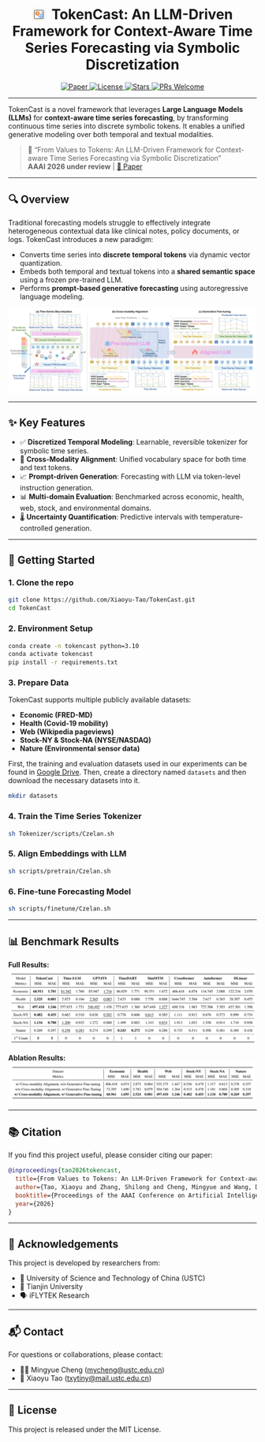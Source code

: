 
<div align="center">
  <h1><img src="assets/logo.jpeg" alt="TokenCast logo" style="height: 1em; width: auto; vertical-align: -0.15em; margin-right: 0.4em;">TokenCast: An LLM-Driven Framework for Context-Aware Time Series Forecasting via Symbolic Discretization</h1> 
  <a href="https://arxiv.org/abs/2508.09191">
    <img src="https://img.shields.io/badge/Paper-AAAI_2026-blue" alt="Paper">
  </a>
  <a href="./LICENSE">
    <img src="https://img.shields.io/badge/license-MIT-green" alt="License">
  </a>
  <a href="https://github.com/Xiaoyu-Tao/TokenCast/stargazers">
    <img src="https://img.shields.io/github/stars/Xiaoyu-Tao/TokenCast?style=social" alt="Stars">
  </a>
  <a href="https://github.com/Xiaoyu-Tao/TokenCast/pulls">
    <img src="https://img.shields.io/badge/PRs-Welcome-green" alt="PRs Welcome">
  </a>

</div>

---

TokenCast is a novel framework that leverages **Large Language Models (LLMs)** for **context-aware time series forecasting**, by transforming continuous time series into discrete symbolic tokens. It enables a unified generative modeling over both temporal and textual modalities.

> 📝 “From Values to Tokens: An LLM-Driven Framework for Context-aware Time Series Forecasting via Symbolic Discretization”  
> **AAAI 2026 under review** | [📄 Paper](https://arxiv.org/abs/2508.09191)

---

## 🔍 Overview

Traditional forecasting models struggle to effectively integrate heterogeneous contextual data like clinical notes, policy documents, or logs. TokenCast introduces a new paradigm:

- Converts time series into **discrete temporal tokens** via dynamic vector quantization.
- Embeds both temporal and textual tokens into a **shared semantic space** using a frozen pre-trained LLM.
- Performs **prompt-based generative forecasting** using autoregressive language modeling.

<p align="center">
  <img src="assets/main.png" width="700">
</p>

---

## ✨ Key Features

- ✅ **Discretized Temporal Modeling**: Learnable, reversible tokenizer for symbolic time series.
- 🔗 **Cross-Modality Alignment**: Unified vocabulary space for both time and text tokens.
- 📈 **Prompt-driven Generation**: Forecasting with LLM via token-level instruction generation.
- 📊 **Multi-domain Evaluation**: Benchmarked across economic, health, web, stock, and environmental domains.
- 🌡️ **Uncertainty Quantification**: Predictive intervals with temperature-controlled generation.

<!-- ---

## 📁 Project Structure
```

TokenCast/
 ├── tokenizer/               # Time series VQ-VAE tokenizer
 ├── models/                  # LLM backbone and embedding alignment
 ├── prompts/                 # Prompt templates for generation
 ├── datasets/                # Preprocessed benchmark datasets
 ├── evaluation/              # Evaluation scripts and metrics
 ├── scripts/                 # Training and inference scripts
 ├── configs/                 # YAML config files
 └── README.md

```
--- -->
---
## 🚀 Getting Started

### 1. Clone the repo

```bash
git clone https://github.com/Xiaoyu-Tao/TokenCast.git
cd TokenCast
```

### 2. Environment Setup

```bash
conda create -n tokencast python=3.10
conda activate tokencast
pip install -r requirements.txt
```

### 3. Prepare Data
TokenCast supports multiple publicly available datasets:
- **Economic (FRED-MD)**
- **Health (Covid-19 mobility)**
- **Web (Wikipedia pageviews)**
- **Stock-NY & Stock-NA (NYSE/NASDAQ)**
- **Nature (Environmental sensor data)**

First, the training and evaluation datasets used in our experiments can be found in [Google Drive](https://drive.google.com/drive/u/0/home). Then, create a directory named `datasets` and then download the necessary datasets into it.

```bash
mkdir datasets
```

### 4. Train the Time Series Tokenizer

```bash
sh Tokenizer/scripts/Czelan.sh 
```

### 5. Align Embeddings with LLM

```bash
sh scripts/pretrain/Czelan.sh  
```

### 6. Fine-tune Forecasting Model

```bash
sh scripts/finetune/Czelan.sh 
```

------

## 📊 Benchmark Results
**Full Results:**
![table1](assets/1-main-results.png)

**Ablation Results:**
![table2](assets/2-ablation-results.png)

------

## 📚 Citation

If you find this project useful, please consider citing our paper:

```bibtex
@inproceedings{tao2026tokencast,
  title={From Values to Tokens: An LLM-Driven Framework for Context-aware Time Series Forecasting via Symbolic Discretization},
  author={Tao, Xiaoyu and Zhang, Shilong and Cheng, Mingyue and Wang, Daoyu and Pan, Tingyue and Pan, Bokai and Zhang, Changqing and Wang, Shijin},
  booktitle={Proceedings of the AAAI Conference on Artificial Intelligence},
  year={2026}
}
```

------

## 🤝 Acknowledgements

This project is developed by researchers from:

- 🧠 University of Science and Technology of China (USTC)
- 🧮 Tianjin University
- 🗣️ iFLYTEK Research

------

## 📬 Contact

For questions or collaborations, please contact:

- 🧑‍🏫 Mingyue Cheng ([mycheng@ustc.edu.cn](mailto:mycheng@ustc.edu.cn))
- 🤖 Xiaoyu Tao ([txytiny@mail.ustc.edu.cn](mailto:txytiny@mail.ustc.edu.cn))

------

## 📌 License

This project is released under the MIT License.


